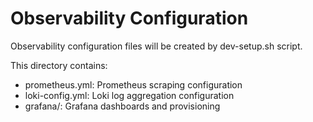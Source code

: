 # Observability Configuration

Observability configuration files will be created by dev-setup.sh script.

This directory contains:

- prometheus.yml: Prometheus scraping configuration
- loki-config.yml: Loki log aggregation configuration
- grafana/: Grafana dashboards and provisioning
